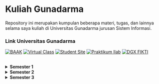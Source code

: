 # Kuliah Gunadarma 
Repository ini merupakan kumpulan beberapa materi, tugas, dan lainnya selama saya kuliah di Universitas Gunadarma jurusan Sistem Informasi.

### Link Universitas Gunadarma
[![BAAK](https://img.shields.io/badge/BAAK-C683D7?style=for-the-badge)](https://baak.gunadarma.ac.id/)
[![Virtual Class](https://img.shields.io/badge/virtual_class-EC8F5E?style=for-the-badge)](https://v-class.gunadarma.ac.id/) 
[![Student Site](https://img.shields.io/badge/student_site-776B5D?style=for-the-badge)](https://studentsite.gunadarma.ac.id/)
[![Praktikum Ilab](https://img.shields.io/badge/praktikum_ilab-0766AD?style=for-the-badge)](https://praktikum.gunadarma.ac.id/)
[![DGX FIKTI](https://img.shields.io/badge/DGX_FIKTI-76b900?style=for-the-badge&logo=nvidia&logoColor=white)](https://hypercomputation-hub.gunadarma.ac.id/fikti)

<br/>

<details>
  <summary><strong>Semester 1</strong></summary>

  - [Algoritma & Pemrograman 1](./semester-1/)
  - [Fisika & Kimia Dasar 1](./semester-1/)
  - [Ilmu Sosial Dasar](./semester-1/)
  - [Matematika Dasar 1](./semester-1/)
  - [Pendidikan Pancasila](./semester-1/)
  - [Pengantar Bisnis dan Ekonomi Digital](./semester-1/)
  - [Pengantar Teknologi Informasi 1](./semester-1/)

</details>

<details>
  <summary><strong>Semester 2</strong></summary>

  - [Algoritma & Pemrograman 2](./semester-2/)
  - [Bahasa Inggris 2](./semester-2/)
  - [Ilmu Budaya Dasar](./semester-2/)
  - [Konsep Sistem Informasi](./semester-2/)
  - [Matematika Dasar 2](./semester-2/)
  - [Pendidikan Agama Islam](./semester-2/)
  - [Pendidikan Kewarganegaraan](./semester-2/)
  - [Teori Organisasi Umum](./semester-2/)

</details>

<details>
  <summary><strong>Semester 3</strong></summary>
  
  - [Inovasi Sistem Info. & Tekn.Inf. Modern](./semester-3/)
  - [Manajemen & Sistem Inf. Manajemen 1](./semester-3/)
  - [Sistem Basis Data 1](./semester-3/)
  - [Matematika Lanjut 1](./semester-3/)
  - [Matematika Sistem Informasi 1](./semester-3/)
  - [Teknik Pemrograman Terstruktur](./semester-3/)
  - [Pengantar Organisasi & Arsitektur Komp.](./semester-3/)
  - [Struktur dan Organisasi Data](./semester-3/)

</details>
